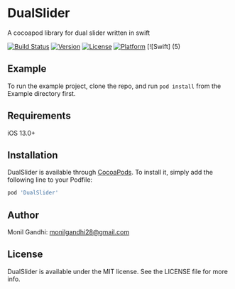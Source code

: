 # DualSlider
A cocoapod library for dual slider written in swift

[![Build Status](https://app.bitrise.io/app/d7e087b98bcde6e8/status.svg?token=SSZdK9j1lJyqZwXby12SCw&branch=main)](https://app.bitrise.io/app/d7e087b98bcde6e8)
[![Version](https://img.shields.io/cocoapods/v/DualSlider.svg?style=flat)](https://cocoapods.org/pods/DualSlider)
[![License](https://img.shields.io/cocoapods/l/DualSlider.svg?style=flat)](https://cocoapods.org/pods/DualSlider)
[![Platform](https://img.shields.io/cocoapods/p/DualSlider.svg?style=flat)](https://cocoapods.org/pods/DualSlider)
[![Swift] (5)

## Example

To run the example project, clone the repo, and run `pod install` from the Example directory first.

## Requirements
iOS 13.0+
## Installation

DualSlider is available through [CocoaPods](https://cocoapods.org). To install
it, simply add the following line to your Podfile:

```ruby
pod 'DualSlider'
```

## Author

Monil Gandhi: monilgandhi28@gmail.com

## License

DualSlider is available under the MIT license. See the LICENSE file for more info.
